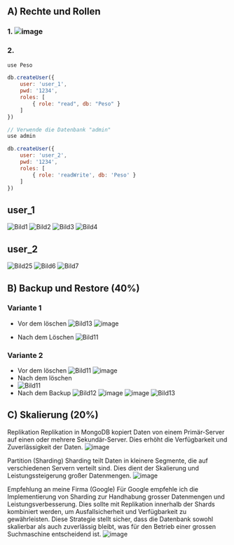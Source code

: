 ## A) Rechte und Rollen
### 1. ![image](https://github.com/Ilija44/m165/assets/113606362/2462d52a-1122-4ae0-881e-b2919f177869)

### 2.
```javascript
use Peso

db.createUser({
    user: 'user_1',
    pwd: '1234',
    roles: [
        { role: "read", db: "Peso" }
    ]
})

// Verwende die Datenbank "admin"
use admin

db.createUser({
    user: 'user_2',
    pwd: '1234',
    roles: [
        { role: 'readWrite', db: 'Peso' }
    ]
})
```

## user_1
![Bild1](https://github.com/Ilija44/m165/assets/113606362/643e8652-1032-4e18-8486-ff3bf491b095)
![Bild2](https://github.com/Ilija44/m165/assets/113606362/08670002-bbc3-4290-937b-1cfc73fca68c)
![Bild3](https://github.com/Ilija44/m165/assets/113606362/5c744dd2-e77f-4025-80e2-a6707bf8d462)
![Bild4](https://github.com/Ilija44/m165/assets/113606362/5f113369-8d1f-4581-bc2a-143afff993a1)

## user_2
![Bild25](https://github.com/Ilija44/m165/assets/113606362/0d37842e-19c5-486b-a633-7f4e9b4acd78)
![Bild6](https://github.com/Ilija44/m165/assets/113606362/f365f553-501a-4cd1-8b50-3b145bcc7b7a)
![Bild7](https://github.com/Ilija44/m165/assets/113606362/c0f3937e-c81c-4483-82fd-7be858b657f7)


##  B) Backup und Restore (40%)
### Variante 1
- Vor dem löschen
![Bild13](https://github.com/Ilija44/m165/assets/113606362/729170bb-7993-4bb7-ab99-6e457506192b)
![image](https://github.com/Ilija44/m165/assets/113606362/7488a7b9-f6f3-4550-b9f9-db61f052b1bf)

- Nach dem Löschen
![Bild11](https://github.com/Ilija44/m165/assets/113606362/c6f080c6-2745-4353-87e8-707728a11fcc)

### Variante 2
- Vor dem löschen
![Bild11](https://github.com/Ilija44/m165/assets/113606362/40683365-0d97-48c7-9483-5f593e0c5c81)
![image](https://github.com/Ilija44/m165/assets/113606362/66c569c4-ee29-4acd-a2ae-c63b0edf4e06)
- Nach dem löschen
- ![Bild11](https://github.com/Ilija44/m165/assets/113606362/bcd5c2b3-8d58-4197-ab60-42a7a662e0af)
- Nach dem Backup
![Bild12](https://github.com/Ilija44/m165/assets/113606362/27fb1eb6-4037-4c25-8be8-22317a35dee2)
![image](https://github.com/Ilija44/m165/assets/113606362/45029d7f-d89f-4ddc-89b4-c1eed410620b)
![image](https://github.com/Ilija44/m165/assets/113606362/972276f0-b6a7-4d0c-9104-5029928fba6a)
![Bild13](https://github.com/Ilija44/m165/assets/113606362/0af76f64-32c3-4f60-a4f9-fb096b735a01)


##  C) Skalierung (20%)
Replikation
Replikation in MongoDB kopiert Daten von einem Primär-Server auf einen oder mehrere Sekundär-Server. Dies erhöht die Verfügbarkeit und Zuverlässigkeit der Daten.
![image](https://github.com/Ilija44/m165/assets/113606362/eb4cc8eb-e41a-4b76-b052-a136def98599)


Partition (Sharding)
Sharding teilt Daten in kleinere Segmente, die auf verschiedenen Servern verteilt sind. Dies dient der Skalierung und Leistungssteigerung großer Datenmengen.
![image](https://github.com/Ilija44/m165/assets/113606362/df0b0cab-7f0e-4452-8655-e402b51d6c93)


Empfehlung an meine Firma (Google)
Für Google empfehle ich die Implementierung von Sharding zur Handhabung grosser Datenmengen und Leistungsverbesserung. Dies sollte mit Replikation innerhalb der Shards kombiniert werden, um Ausfallsicherheit und Verfügbarkeit zu gewährleisten. Diese Strategie stellt sicher, dass die Datenbank sowohl skalierbar als auch zuverlässig bleibt, was für den Betrieb einer grossen Suchmaschine entscheidend ist.
![image](https://github.com/Ilija44/m165/assets/113606362/70a68f2f-2e7d-4085-bde8-9e89fa1a5c44)







